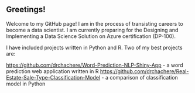 ## Greetings!

Welcome to my GitHub page!  I am in the process of transisting careers to become a data scientist.  I am currently preparing for the Designing and Implementing a Data Science Solution on Azure certification (DP-100).  

I have included projects written in Python and R.  Two of my best projects are:

<https://github.com/drchachere/Word-Prediction-NLP-Shiny-App> - a word prediction web application written in R
<https://github.com/drchachere/Real-Estate-Sale-Type-Classification-Model> - a comparison of classification model in Python
